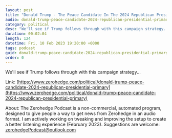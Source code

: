 ```yaml
---
layout: post
title: "Donald Trump - The Peace Candidate In The 2024 Republican Presidential Primary?"
audio: donald-trump-peace-candidate-2024-republican-presidential-primary-0
category: political
desc: "We'll see if Trump follows through with this campaign strategy..."
duration: 00:02:04
length: 124
datetime: Fri, 10 Feb 2023 19:20:00 +0000
tags: podcast
guid: donald-trump-peace-candidate-2024-republican-presidential-primary-0
order: 0
---
```

We'll see if Trump follows through with this campaign strategy...

Link: [https://www.zerohedge.com/political/donald-trump-peace-candidate-2024-republican-presidential-primary](https://www.zerohedge.com/political/donald-trump-peace-candidate-2024-republican-presidential-primary)

About: The Zerohedge Podcast is a non-commercial, automated program, designed to give people a way to get news from Zerohedge in an audio format.  I am actively working on tweaking and improving the setup to create a better listening experience (February 2023).  Suggestions are welcome: [zerohedgePodcast@outlook.com](mailto:zerohedgePodcast@outlook.com)